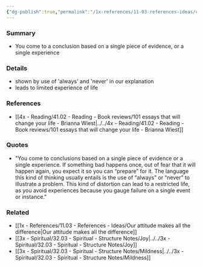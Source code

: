 ```yaml
---
{"dg-publish":true,"permalink":"/1x-references/11-03-references-ideas/cognitive-biases-overgeneralization/","title":"permanent note"}
---
```



### Summary
- You come to a conclusion based on a single piece of evidence, or a single experience

### Details
- shown by use of 'always' and 'never' in our explanation
- leads to limited experience of life

### References
- [[4x - Reading/41.02 - Reading - Book reviews/101 essays that will change your life - Brianna Wiest\|../../4x - Reading/41.02 - Reading - Book reviews/101 essays that will change your life - Brianna Wiest]]

### Quotes
- "You come to conclusions based on a single piece of evidence or a single experience. If something bad happens once, out of fear that it will happen again, you expect it so you can “prepare” for it. The language this kind of thinking usually entails is the use of “always” or “never” to illustrate a problem. This kind of distortion can lead to a restricted life, as you avoid experiences because you gauge failure on a single event or instance."

### Related
- [[1x - References/11.03 - References - Ideas/Our attitude makes all the difference\|Our attitude makes all the difference]]
- [[3x - Spiritual/32.03 - Spiritual - Structure Notes/Joy\|../../3x - Spiritual/32.03 - Spiritual - Structure Notes/Joy]]
- [[3x - Spiritual/32.03 - Spiritual - Structure Notes/Mildness\|../../3x - Spiritual/32.03 - Spiritual - Structure Notes/Mildness]]